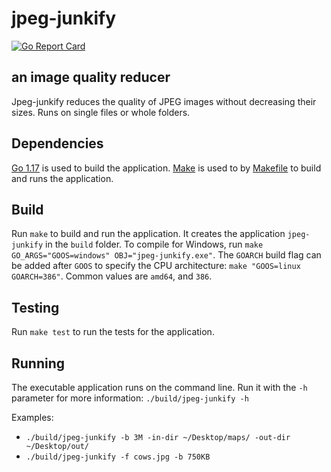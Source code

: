 # jpeg-junkify

[![Go Report Card](https://goreportcard.com/badge/github.com/jacobpatterson1549/jpeg-junkify)](https://goreportcard.com/report/github.com/jacobpatterson1549/jpeg-junkify)


## an image quality reducer

Jpeg-junkify reduces the quality of JPEG images without decreasing their sizes.  Runs on single files or whole folders.

## Dependencies

[Go 1.17](https://golang.org/dl/) is used to build the application.
[Make](https://www.gnu.org/software/make/) is used to by [Makefile](Makefile) to build and runs the application.

## Build

Run `make` to build and run the application.  It creates the application `jpeg-junkify` in the `build` folder.
To compile for Windows, run `make GO_ARGS="GOOS=windows" OBJ="jpeg-junkify.exe"`.
The `GOARCH` build flag can be added after `GOOS` to specify the CPU architecture: `make "GOOS=linux GOARCH=386"`.  Common values are `amd64`, and `386`.

## Testing

Run `make test` to run the tests for the application.

## Running

The executable application runs on the command line.  Run it with the `-h` parameter for more information: `./build/jpeg-junkify -h`

Examples:
* `./build/jpeg-junkify -b 3M -in-dir ~/Desktop/maps/ -out-dir ~/Desktop/out/`
* `./build/jpeg-junkify -f cows.jpg -b 750KB`